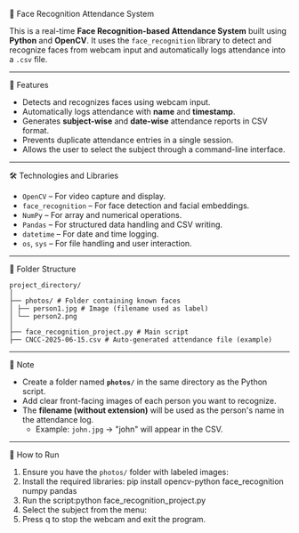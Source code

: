 📸 Face Recognition Attendance System

This is a real-time **Face Recognition-based Attendance System** built using **Python** and **OpenCV**. It uses the `face_recognition` library to detect and recognize faces from webcam input and automatically logs attendance into a `.csv` file.

---

🔧 Features

- Detects and recognizes faces using webcam input.
- Automatically logs attendance with **name** and **timestamp**.
- Generates **subject-wise** and **date-wise** attendance reports in CSV format.
- Prevents duplicate attendance entries in a single session.
- Allows the user to select the subject through a command-line interface.

---

🛠️ Technologies and Libraries

- `OpenCV` – For video capture and display.
- `face_recognition` – For face detection and facial embeddings.
- `NumPy` – For array and numerical operations.
- `Pandas` – For structured data handling and CSV writing.
- `datetime` – For date and time logging.
- `os`, `sys` – For file handling and user interaction.

---

📁 Folder Structure
```
project_directory/
│
├── photos/ # Folder containing known faces
│ ├── person1.jpg # Image (filename used as label)
│ └── person2.png
│
├── face_recognition_project.py # Main script
├── CNCC-2025-06-15.csv # Auto-generated attendance file (example)
```


---

📌 Note

- Create a folder named **`photos/`** in the same directory as the Python script.
- Add clear front-facing images of each person you want to recognize.
- The **filename (without extension)** will be used as the person's name in the attendance log.
  - Example: `john.jpg` → "john" will appear in the CSV.

---

🚀 How to Run

1. Ensure you have the `photos/` folder with labeled images:
2. Install the required libraries: pip install opencv-python face_recognition numpy pandas
3. Run the script:python face_recognition_project.py
4. Select the subject from the menu:
5. Press q to stop the webcam and exit the program.

